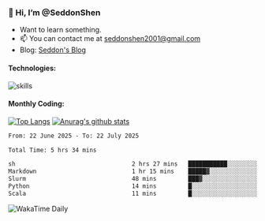 ### 👋 Hi, I’m @SeddonShen
- Want to learn something.
- 📫 You can contact me at seddonshen2001@gmail.com
- Blog: [Seddon's Blog](https://seddonshen.github.io/)
#### Technologies:

![skills](https://skillicons.dev/icons?i=scala,js,html,css,bootstrap,jquery,c,cpp,cloudflare,django,docker,flask,git,github,githubactions,linux,latex,mysql,nodejs,ps,php,pr,py,raspberrypi,redis,unreal,v,vscode,vue,bash)

#### Monthly Coding:
[![Top Langs](https://github-readme-stats.vercel.app/api/top-langs?username=seddonshen&show_icons=true&locale=en&layout=compact&hide=html&langs_count=8)](https://github.com/SeddonShen/)
[![Anurag's github stats](https://github-readme-stats.vercel.app/api?username=SeddonShen&count_private=true&show_icons=true)](https://github.com/anuraghazra/github-readme-stats)
<!--START_SECTION:waka-->

```txt
From: 22 June 2025 - To: 22 July 2025

Total Time: 5 hrs 34 mins

sh                                 2 hrs 27 mins   ███████████░░░░░░░░░░░░░░   43.99 %
Markdown                           1 hr 15 mins    █████▓░░░░░░░░░░░░░░░░░░░   22.69 %
Slurm                              48 mins         ███▓░░░░░░░░░░░░░░░░░░░░░   14.39 %
Python                             14 mins         █░░░░░░░░░░░░░░░░░░░░░░░░   04.36 %
Scala                              11 mins         █░░░░░░░░░░░░░░░░░░░░░░░░   03.58 %
```

<!--END_SECTION:waka-->

![WakaTime Daily](https://wakatime.com/share/@seddon2001/61a7e342-5f12-4fea-bf92-1fac161e97d6.svg)
<!---
SeddonShen/SeddonShen is a ✨ special ✨ repository because its `README.md` (this file) appears on your GitHub profile.
You can click the Preview link to take a look at your changes.
--->
